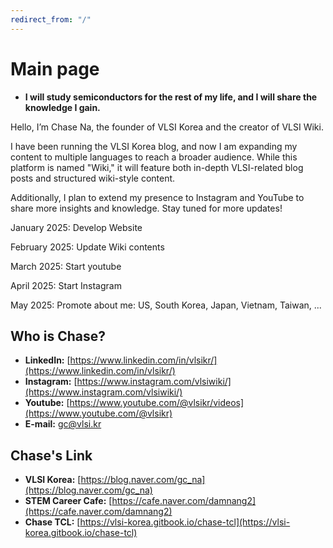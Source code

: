 ```yaml
---
redirect_from: "/"
---
```


# Main page
- **I will study semiconductors for the rest of my life, and I will share the knowledge I gain.**

Hello, I’m Chase Na, the founder of VLSI Korea and the creator of VLSI Wiki.

I have been running the VLSI Korea blog, and now I am expanding my content to multiple languages to reach a broader audience. While this platform is named "Wiki," it will feature both in-depth VLSI-related blog posts and structured wiki-style content.

Additionally, I plan to extend my presence to Instagram and YouTube to share more insights and knowledge. Stay tuned for more updates!

January 2025: Develop Website

February 2025: Update Wiki contents

March 2025: Start youtube

April 2025: Start Instagram

May 2025: Promote about me: US, South Korea, Japan, Vietnam, Taiwan, ...

## Who is Chase?
- **LinkedIn:** [https://www.linkedin.com/in/vlsikr/](https://www.linkedin.com/in/vlsikr/)
- **Instagram:** [https://www.instagram.com/vlsiwiki/](https://www.instagram.com/vlsiwiki/)
- **Youtube:** [https://www.youtube.com/@vlsikr/videos](https://www.youtube.com/@vlsikr)
- **E-mail:** gc@vlsi.kr

## Chase's Link
- **VLSI Korea:** [https://blog.naver.com/gc_na](https://blog.naver.com/gc_na)  
- **STEM Career Cafe:** [https://cafe.naver.com/damnang2](https://cafe.naver.com/damnang2)  
- **Chase TCL:** [https://vlsi-korea.gitbook.io/chase-tcl](https://vlsi-korea.gitbook.io/chase-tcl)  
